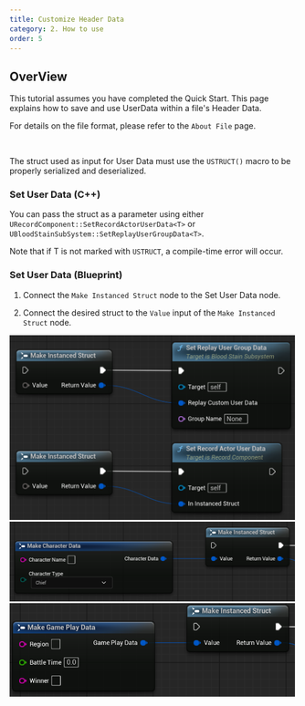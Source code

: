 ```yaml
---
title: Customize Header Data
category: 2. How to use
order: 5
---
```



## OverView

This tutorial assumes you have completed the Quick Start.
This page explains how to save and use UserData within a file's Header Data.

For details on the file format, please refer to the `About File` page.

<br/>

The struct used as input for User Data must use the `USTRUCT()` macro to be properly serialized and deserialized.


### Set User Data (C++)

You can pass the struct as a parameter using either `URecordComponent::SetRecordActorUserData<T>` or `UBloodStainSubSystem::SetReplayUserGroupData<T>`.

Note that if T is not marked with `USTRUCT`, a compile-time error will occur.


### Set User Data (Blueprint)

1. Connect the `Make Instanced Struct` node to the Set User Data node.

2. Connect the desired struct to the `Value` input of the `Make Instanced Struct` node.


<img src="../../images/HowToUse/CustomizeHeaderData/SetReplayUserGroupData.png" width="500" />


<img src="../../images/HowToUse/CustomizeHeaderData/Character Data.png" width="500" />

<img src="../../images/HowToUse/CustomizeHeaderData/Game Play Data.png" width="500" />